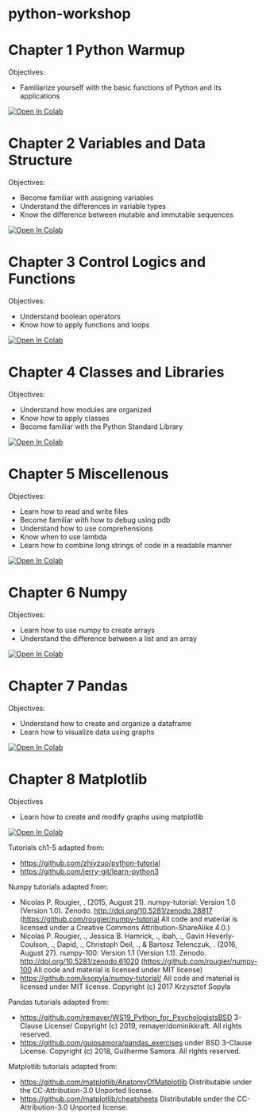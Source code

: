 # python-workshop


# Chapter 1 Python Warmup
Objectives:
 - Familiarize yourself with the basic functions of Python and its applications

 [![Open In Colab](https://colab.research.google.com/assets/colab-badge.svg)](https://colab.research.google.com/github/ahnchive/python-workshop/blob/main/tutorials/Ch1.%20Python%20Warmup.ipynb)

# Chapter 2 Variables and Data Structure
Objectives:
 - Become familiar with assigning variables
 - Understand the differences in variable types
 - Know the difference between mutable and immutable sequences
 
 [![Open In Colab](https://colab.research.google.com/assets/colab-badge.svg)](https://colab.research.google.com/github/ahnchive/python-workshop/blob/main/tutorials/Ch1.%20Python%20Warmup.ipynb)
 
 # Chapter 3 Control Logics and Functions
 Objectives:
 - Understand boolean operators
 - Know how to apply functions and loops

[![Open In Colab](https://colab.research.google.com/assets/colab-badge.svg)](https://colab.research.google.com/drive/1ErXLQXD5FGfsRCjvEGTms5flw-npGHK4#scrollTo=dGLCijsb6Eol)

 # Chapter 4 Classes and Libraries
 Objectives:
 - Understand how modules are organized
 - Know how to apply classes
 - Become familiar with the Python Standard Library
 
 [![Open In Colab](https://colab.research.google.com/assets/colab-badge.svg)](https://colab.research.google.com/drive/1wDzeMTIB_Ad6oz3Bx2meaaGCri8FinyH#scrollTo=1N0hGBwr7Fl0)
 
 # Chapter 5 Miscellenous
 Objectives:
 - Learn how to read and write files
 - Become familiar with how to debug using pdb
 - Understand how to use comprehensions
 - Know when to use lambda
 - Learn how to combine long strings of code in a readable manner

[![Open In Colab](https://colab.research.google.com/assets/colab-badge.svg)](https://colab.research.google.com/drive/1YR3LPpaOlF_PU_g8Z9mmdLS2GdEzZnkX#scrollTo=LUam_uGa9cvv)

# Chapter 6 Numpy
Objectives:
 - Learn how to use numpy to create arrays
 - Understand the difference between a list and an array

[![Open In Colab](https://colab.research.google.com/assets/colab-badge.svg)](https://colab.research.google.com/drive/1gzbJ3X_t4o4yPTSxnLWEiKKjeztNg040#scrollTo=sXgTu8KmvrTF)

# Chapter 7 Pandas
Objectives:
 - Understand how to create and organize a dataframe
 - Learn how to visualize data using graphs

[![Open In Colab](https://colab.research.google.com/assets/colab-badge.svg)](https://colab.research.google.com/drive/1PMNk21cOKV2Sw4WwymxevIBr9enEyloq#scrollTo=hvnZYqRgHp8T)

# Chapter 8 Matplotlib
Objectives
 - Learn how to create and modify graphs using matplotlib

[![Open In Colab](https://colab.research.google.com/assets/colab-badge.svg)](https://colab.research.google.com/drive/1ezon9pWu-XHDeLjBX7ELuUKxt6PSR_Xt#scrollTo=glbaCdHq0WP0)




Tutorials ch1-5 adapted from:
- https://github.com/zhiyzuo/python-tutorial
- https://github.com/jerry-git/learn-python3

Numpy tutorials adapted from:
- Nicolas P. Rougier, . (2015, August 21). numpy-tutorial: Version 1.0 (Version 1.0). Zenodo. http://doi.org/10.5281/zenodo.28817 (https://github.com/rougier/numpy-tutorial All code and material is licensed under a Creative Commons Attribution-ShareAlike 4.0.)
- Nicolas P. Rougier, ., Jessica B. Hamrick, ., ibah, ., Gavin Heverly-Coulson, ., Dapid, ., Christoph Deil, ., & Bartosz Telenczuk, . (2016, August 27). numpy-100: Version 1.1 (Version 1.1). Zenodo. http://doi.org/10.5281/zenodo.61020 (https://github.com/rougier/numpy-100 All code and material is licensed under MIT license)
- https://github.com/ksopyla/numpy-tutorial/ All code and material is licensed under MIT license. Copyright (c) 2017 Krzysztof Sopyła


Pandas tutorials adapted from:
- https://github.com/remayer/WS19_Python_for_PsychologistsBSD 3-Clause License/ Copyright (c) 2019, remayer/dominikkraft. All rights reserved.
- https://github.com/guipsamora/pandas_exercises under BSD 3-Clause License. Copyright (c) 2018, Guilherme Samora. All rights reserved.


Matplotlib tutorials adapted from: 
- https://github.com/matplotlib/AnatomyOfMatplotlib Distributable under the CC-Attribution-3.0 Unported license.
- https://github.com/matplotlib/cheatsheets Distributable under the CC-Attribution-3.0 Unported license.
